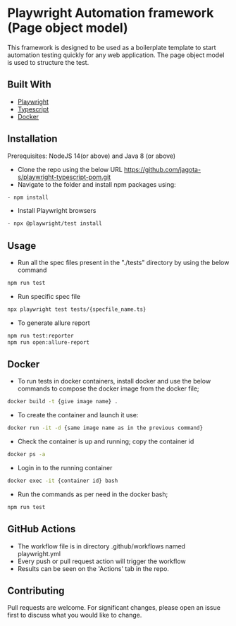 # Playwright Automation framework (Page object model)

This framework is designed to be used as a boilerplate template to start automation testing quickly for any web application. The page object model is used to structure the test.

## Built With

- [Playwright](https://playwright.dev)
- [Typescript](https://www.typescriptlang.org/)
- [Docker](https://www.docker.com/)

## Installation

Prerequisites:
NodeJS 14(or above) and Java 8 (or above)

- Clone the repo using the below URL
https://github.com/jagota-s/playwright-typescript-pom.git
- Navigate to the folder and install npm packages using:
```bash
- npm install
```

- Install Playwright browsers
```bash
- npx @playwright/test install
```

## Usage

- Run all the spec files present in the "./tests" directory by using the below command
```bash
npm run test
```
- Run specific spec file
```bash
npx playwright test tests/{specfile_name.ts}
```

- To generate allure report 
```bash
npm run test:reporter 
npm run open:allure-report
```

## Docker 
- To run tests in docker containers, install docker and use the below commands to compose the docker image from the docker file;
```bash
docker build -t {give image name} .   
```
- To create the container and launch it use:
```bash
docker run -it -d {same image name as in the previous command}
```
- Check the container is up and running; copy the container id
```bash
docker ps -a 
```
- Login in to the running container 
```bash
docker exec -it {container id} bash
```
- Run the commands as per need in the docker bash;
```bash
npm run test
```

## GitHub Actions

- The workflow file is in directory .github/workflows named playwright.yml
- Every push or pull request action will trigger the workflow
- Results can be seen on the 'Actions' tab in the repo. 


## Contributing

Pull requests are welcome. For significant changes, please open an issue first
to discuss what you would like to change.

